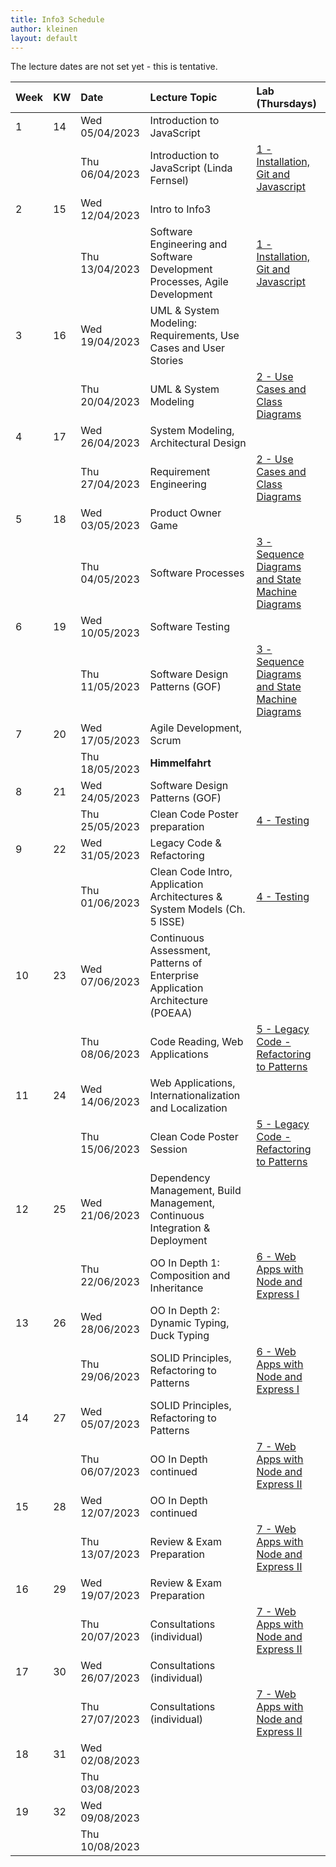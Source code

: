 ```yaml
---
title: Info3 Schedule
author: kleinen
layout: default
---
```


The lecture dates are not set yet - this is tentative.


| Week | KW  | Date           | Lecture Topic                                                                  | Lab (Thursdays)                                                                   |
| :--- | :-- | :------------- | :----------------------------------------------------------------------------- | :-------------------------------------------------------------------------------- |
| 1    | 14  | Wed 05/04/2023 | Introduction to JavaScript                                  |                                                                                   |
|      |     | Thu 06/04/2023 | Introduction to JavaScript (Linda Fernsel)                                     | [1 - Installation, Git and Javascript](../labs/lab-01-startup)                    |
| 2    | 15  | Wed 12/04/2023 | Intro to Info3                                                                 |                                                                                   |
|      |     | Thu 13/04/2023 | Software Engineering and Software Development Processes, Agile Development     | [1 - Installation, Git and Javascript](../labs/lab-01-startup)                    |
| 3    | 16  | Wed 19/04/2023 | UML & System Modeling: Requirements, Use Cases and User Stories                |                                                                                   |
|      |     | Thu 20/04/2023 | UML & System Modeling                                                          | [2 - Use Cases and Class Diagrams](../labs/lab-02-usecases-class)                 |
| 4    | 17  | Wed 26/04/2023 | System Modeling, Architectural Design                                          |                                                                                   |
|      |     | Thu 27/04/2023 | Requirement Engineering                                                        | [2 - Use Cases and Class Diagrams](../labs/lab-02-usecases-class)                 |
| 5    | 18  | Wed 03/05/2023 | Product Owner Game                                                             |                                                                                   |
|      |     | Thu 04/05/2023 | Software Processes                                                             | [3 - Sequence Diagrams and State Machine Diagrams](../labs/lab-03-sequence-state) |
| 6    | 19  | Wed 10/05/2023 | Software Testing                                                               |                                                                                   |
|      |     | Thu 11/05/2023 | Software Design Patterns (GOF)                                                 | [3 - Sequence Diagrams and State Machine Diagrams](../labs/lab-03-sequence-state) |
| 7    | 20  | Wed 17/05/2023 | Agile Development, Scrum                                                       |                                                                                   |
|      |     | Thu 18/05/2023 | **Himmelfahrt**                                                                |                                                                                   |
| 8    | 21  | Wed 24/05/2023 | Software Design Patterns (GOF)                                                 |                                                                                   |
|      |     | Thu 25/05/2023 | Clean Code Poster preparation                                                  | [4 - Testing](../labs/lab-04-testing)                                             |
| 9    | 22  | Wed 31/05/2023 | Legacy Code & Refactoring                                                      |                                                                                   |
|      |     | Thu 01/06/2023 | Clean Code Intro, Application Architectures &  System Models (Ch. 5 ISSE)      | [4 - Testing](../labs/lab-04-testing)                                             |
| 10   | 23  | Wed 07/06/2023 | Continuous Assessment, Patterns of Enterprise Application Architecture (POEAA) |                                                                                   |
|      |     | Thu 08/06/2023 | Code Reading, Web Applications                                                 | [5 - Legacy Code - Refactoring to Patterns](../labs/lab-05-legacy)                |
| 11   | 24  | Wed 14/06/2023 | Web Applications, Internationalization and Localization                        |                                                                                   |
|      |     | Thu 15/06/2023 | Clean Code Poster Session                                                      | [5 - Legacy Code - Refactoring to Patterns](../labs/lab-05-legacy)                |
| 12   | 25  | Wed 21/06/2023 | Dependency Management, Build Management, Continuous Integration & Deployment   |                                                                                   |
|      |     | Thu 22/06/2023 | OO In Depth 1: Composition and Inheritance                                     | [6 - Web Apps with Node and Express I](../labs/lab-06-express-1)                  |
| 13   | 26  | Wed 28/06/2023 | OO In Depth 2: Dynamic Typing, Duck Typing                                     |                                                                                   |
|      |     | Thu 29/06/2023 | SOLID Principles, Refactoring to Patterns                                      | [6 - Web Apps with Node and Express I](../labs/lab-06-express-1)                  |
| 14   | 27  | Wed 05/07/2023 | SOLID Principles, Refactoring to Patterns                                      |                                                                                   |
|      |     | Thu 06/07/2023 | OO In Depth continued                                                          | [7 - Web Apps with Node and Express II](../labs/lab-07-express-2)                 |
| 15   | 28  | Wed 12/07/2023 | OO In Depth continued                                                          |                                                                                   |
|      |     | Thu 13/07/2023 | Review & Exam Preparation                                                      | [7 - Web Apps with Node and Express II](../labs/lab-07-express-2)                 |
| 16   | 29  | Wed 19/07/2023 | Review & Exam Preparation                                                      |                                                                                   |
|      |     | Thu 20/07/2023 | Consultations (individual)                                                     | [7 - Web Apps with Node and Express II](../labs/lab-07-express-2)                 |
| 17   | 30  | Wed 26/07/2023 | Consultations (individual)                                                     |                                                                                   |
|      |     | Thu 27/07/2023 | Consultations (individual)                                                     | [7 - Web Apps with Node and Express II](../labs/lab-07-express-2)                 |
| 18   | 31  | Wed 02/08/2023 |                                                                                |                                                                                   |
|      |     | Thu 03/08/2023 |                                                                                |                                                                                   |
| 19   | 32  | Wed 09/08/2023 |                                                                                |                                                                                   |
|      |     | Thu 10/08/2023 |                                                                                |                                                                                   |
